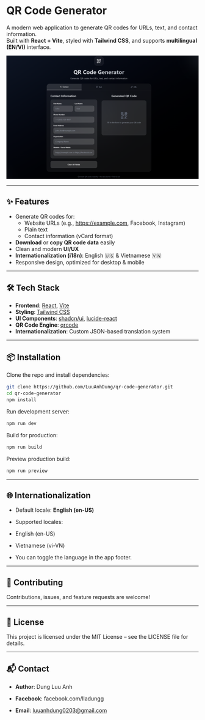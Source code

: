 # QR Code Generator

A modern web application to generate QR codes for URLs, text, and contact information.  
Built with **React + Vite**, styled with **Tailwind CSS**, and supports **multilingual (EN/VI)** interface.  

![QR Code Generator Preview](./public/screenshot.png)

---

## ✨ Features

- Generate QR codes for:
  - Website URLs (e.g., https://example.com, Facebook, Instagram)
  - Plain text
  - Contact information (vCard format)
- **Download** or **copy QR code data** easily
- Clean and modern **UI/UX**
- **Internationalization (i18n)**: English 🇺🇸 & Vietnamese 🇻🇳
- Responsive design, optimized for desktop & mobile

---

## 🛠️ Tech Stack

- **Frontend**: [React](https://reactjs.org/), [Vite](https://vitejs.dev/)
- **Styling**: [Tailwind CSS](https://tailwindcss.com/)
- **UI Components**: [shadcn/ui](https://ui.shadcn.com/), [lucide-react](https://lucide.dev/)
- **QR Code Engine**: [qrcode](https://github.com/soldair/node-qrcode)
- **Internationalization**: Custom JSON-based translation system

---

## 📦 Installation

Clone the repo and install dependencies:

```bash
git clone https://github.com/LuuAnhDung/qr-code-generator.git
cd qr-code-generator
npm install
```

Run development server:

```bash
npm run dev
```

Build for production:

```bash
npm run build
```

Preview production build:

```bash
npm run preview
```

---

## 🌐 Internationalization
- Default locale: **English (en-US)**

- Supported locales:
 - English (en-US)
 - Vietnamese (vi-VN)

- You can toggle the language in the app footer.

---

## 🤝 Contributing

Contributions, issues, and feature requests are welcome!

---

## 📄 License
This project is licensed under the MIT License – see the LICENSE file for details.

---

## 📬 Contact
- **Author**: Dung Luu Anh

- **Facebook**: facebook.com/lladungg

- **Email**: luuanhdung0203@gmail.com